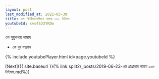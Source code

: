 ```yaml
---
layout: post
last_modified_at: 2021-03-30
title: ওম বিনয়ীতাসাক্ষিনে নামায ১০৮ টাইমস
youtubeId: xvs4SJ3YKDw
---
```

 
 
 ওম সুয়ুকথায় নামায  
 
 -  কে খুব যত্নবান 
 
  
 
  
 
 
 
 
 
 


{% include youtubePlayer.html id=page.youtubeId %}
 
[Next]({{ site.baseurl }}{% link  split2/_posts/2019-06-23-ওম প্রাগ্রাহায় নামায ১০৮ টাইমস.md%})
 
